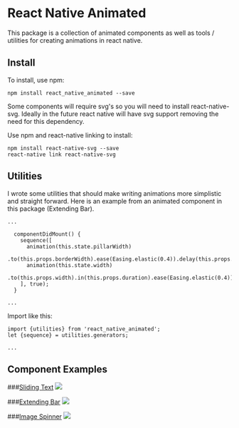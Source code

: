 # React Native Animated
This package is a collection of animated components as well as tools / utilities for creating animations in react native.

## Install

To install, use npm:

```
npm install react_native_animated --save
```

Some components will require svg's so you will need to install react-native-svg.
Ideally in the future react native will have svg support removing the need for this dependency.

Use npm and react-native linking to install:

```
npm install react-native-svg --save
react-native link react-native-svg
```

## Utilities
I wrote some utilities that should make writing animations more simplistic and straight forward. 
Here is an example from an animated component in this package (Extending Bar).
```
...

  componentDidMount() {
    sequence([
      animation(this.state.pillarWidth)
        .to(this.props.borderWidth).ease(Easing.elastic(0.4)).delay(this.props.delay),
      animation(this.state.width)
        .to(this.props.width).in(this.props.duration).ease(Easing.elastic(0.4))
    ], true);
  }

...
```

Import like this:

```
import {utilities} from 'react_native_animated';
let {sequence} = utilities.generators;

...

```

## Component Examples
###[Sliding Text](https://github.com/Introvertuous/react_native_animated/tree/master/src/sliding_text)
![](https://github.com/Introvertuous/react_native_animated/blob/master/src/sliding_text/assets/stranger_things.gif?raw=true)

###[Extending Bar](https://github.com/Introvertuous/react_native_animated/tree/master/src/extending_bar)
![](https://github.com/Introvertuous/react_native_animated/blob/master/src/extending_bar/assets/center_1.gif?raw=true)

###[Image Spinner](https://github.com/Introvertuous/react_native_animated/tree/master/src/image_spinner)
![](https://github.com/Introvertuous/react_native_animated/blob/master/src/image_spinner/assets/demo.gif?raw=true)

